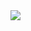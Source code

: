 <div class='tableauPlaceholder' id='viz1711469956226' style='position: relative'><noscript><a href='#'><img alt=' ' src='https:&#47;&#47;public.tableau.com&#47;static&#47;images&#47;We&#47;Wealthnations&#47;Dashboard1&#47;1_rss.png' style='border: none' /></a></noscript><object class='tableauViz'  style='display:none;'><param name='host_url' value='https%3A%2F%2Fpublic.tableau.com%2F' /> <param name='embed_code_version' value='3' /> <param name='site_root' value='' /><param name='name' value='Wealthnations&#47;Dashboard1' /><param name='tabs' value='yes' /><param name='toolbar' value='yes' /><param name='static_image' value='https:&#47;&#47;public.tableau.com&#47;static&#47;images&#47;We&#47;Wealthnations&#47;Dashboard1&#47;1.png' /> <param name='animate_transition' value='yes' /><param name='display_static_image' value='yes' /><param name='display_spinner' value='yes' /><param name='display_overlay' value='yes' /><param name='display_count' value='yes' /><param name='language' value='en-GB' /><param name='filter' value='publish=yes' /></object></div>                <script type='text/javascript'>                    var divElement = document.getElementById('viz1711469956226');                    var vizElement = divElement.getElementsByTagName('object')[0];                    if ( divElement.offsetWidth > 800 ) { vizElement.style.minWidth='1200px';vizElement.style.maxWidth='100%';vizElement.style.minHeight='750px';vizElement.style.maxHeight=(divElement.offsetWidth*0.75)+'px';} else if ( divElement.offsetWidth > 500 ) { vizElement.style.minWidth='1200px';vizElement.style.maxWidth='100%';vizElement.style.minHeight='750px';vizElement.style.maxHeight=(divElement.offsetWidth*0.75)+'px';} else { vizElement.style.width='100%';vizElement.style.minHeight='1450px';vizElement.style.maxHeight=(divElement.offsetWidth*1.77)+'px';}                     var scriptElement = document.createElement('script');                    scriptElement.src = 'https://public.tableau.com/javascripts/api/viz_v1.js';                    vizElement.parentNode.insertBefore(scriptElement, vizElement);                </script>
